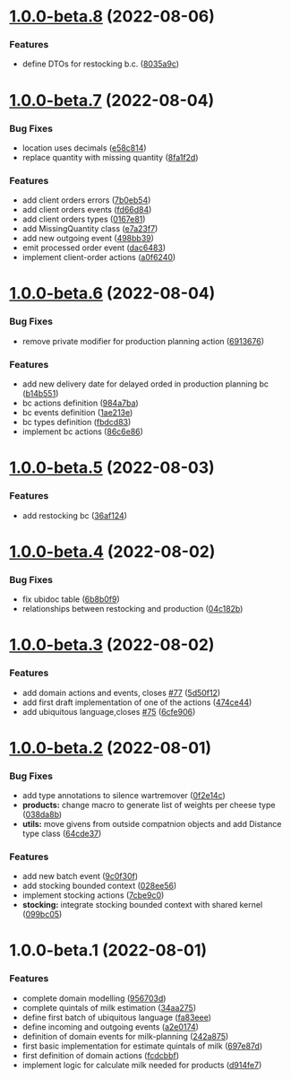 # [1.0.0-beta.8](https://github.com/atedeg/mdm/compare/v1.0.0-beta.7...v1.0.0-beta.8) (2022-08-06)


### Features

* define DTOs for restocking b.c. ([8035a9c](https://github.com/atedeg/mdm/commit/8035a9c0e4b74ad10eb5b265ea10baa9d63accbc))

# [1.0.0-beta.7](https://github.com/atedeg/mdm/compare/v1.0.0-beta.6...v1.0.0-beta.7) (2022-08-04)


### Bug Fixes

* location uses decimals ([e58c814](https://github.com/atedeg/mdm/commit/e58c81436ce1bca5ab75a377262c3e59afa95737))
* replace quantity with missing quantity ([8fa1f2d](https://github.com/atedeg/mdm/commit/8fa1f2d10f3c140eb0f98234793708073fb24a7b))


### Features

* add client orders errors ([7b0eb54](https://github.com/atedeg/mdm/commit/7b0eb5464032dd5f91f43ee7d5a1bc8c2f3b6f69))
* add client orders events ([fd66d84](https://github.com/atedeg/mdm/commit/fd66d8422201db21d56a1675a44ab25d1eef8473))
* add client orders types ([0167e81](https://github.com/atedeg/mdm/commit/0167e8139855e656517ea89422bedad5a6ef228e))
* add MissingQuantity class ([e7a23f7](https://github.com/atedeg/mdm/commit/e7a23f72e9c4babdcd89e9688fa5539cc59e8e53))
* add new outgoing event ([498bb39](https://github.com/atedeg/mdm/commit/498bb39de6160c2edf224d0eaccc57b3c9d83510))
* emit processed order event ([dac6483](https://github.com/atedeg/mdm/commit/dac64834f8bae9b8271f935b70f61ca5a46cb2ff))
* implement client-order actions ([a0f6240](https://github.com/atedeg/mdm/commit/a0f624037198bbff0fd3102936122e6165aba943))

# [1.0.0-beta.6](https://github.com/atedeg/mdm/compare/v1.0.0-beta.5...v1.0.0-beta.6) (2022-08-04)


### Bug Fixes

* remove private modifier for production planning action ([6913676](https://github.com/atedeg/mdm/commit/69136763fcd2ab8001994a5fdebf08d58706c553))


### Features

* add new delivery date for delayed orded in production planning bc ([b14b551](https://github.com/atedeg/mdm/commit/b14b551de76f7a01f27da18161f3cd7eee728691))
* bc actions definition ([984a7ba](https://github.com/atedeg/mdm/commit/984a7ba6e6813d73e7285e4d6c4af9e756e645b2))
* bc events definition ([1ae213e](https://github.com/atedeg/mdm/commit/1ae213e4af772da429d072941a7844c7838a0a12))
* bc types definition ([fbdcd83](https://github.com/atedeg/mdm/commit/fbdcd837a169d53e414810b74003d6672d0118b4))
* implement bc actions ([86c6e86](https://github.com/atedeg/mdm/commit/86c6e869432d3def47e7ff6f0a3bbbb63e4c3f5f))

# [1.0.0-beta.5](https://github.com/atedeg/mdm/compare/v1.0.0-beta.4...v1.0.0-beta.5) (2022-08-03)


### Features

* add restocking bc ([36af124](https://github.com/atedeg/mdm/commit/36af124611279107621dca88931483f72eb8ec81))

# [1.0.0-beta.4](https://github.com/atedeg/mdm/compare/v1.0.0-beta.3...v1.0.0-beta.4) (2022-08-02)


### Bug Fixes

* fix ubidoc table ([6b8b0f9](https://github.com/atedeg/mdm/commit/6b8b0f9b152f5c526163116ddb0cfc551e091e2c))
* relationships between restocking and production ([04c182b](https://github.com/atedeg/mdm/commit/04c182b7bc2461d1a5908f82ddf3fcc4150c0a74))

# [1.0.0-beta.3](https://github.com/atedeg/mdm/compare/v1.0.0-beta.2...v1.0.0-beta.3) (2022-08-02)


### Features

* add domain actions and events, closes [#77](https://github.com/atedeg/mdm/issues/77) ([5d50f12](https://github.com/atedeg/mdm/commit/5d50f1221cb6fe5348a711cba2d5d3b0edb81c66))
* add first draft implementation of one of the actions ([474ce44](https://github.com/atedeg/mdm/commit/474ce44f9d7c849307775cd233fe22bc55fc5e81))
* add ubiquitous language,closes [#75](https://github.com/atedeg/mdm/issues/75) ([6cfe906](https://github.com/atedeg/mdm/commit/6cfe906cd70361719c9c24dabc676157b2b4e976))

# [1.0.0-beta.2](https://github.com/atedeg/mdm/compare/v1.0.0-beta.1...v1.0.0-beta.2) (2022-08-01)


### Bug Fixes

* add type annotations to silence wartremover ([0f2e14c](https://github.com/atedeg/mdm/commit/0f2e14c94e479848e2f83052d48145db449a353c))
* **products:** change macro to generate list of weights per cheese type ([038da8b](https://github.com/atedeg/mdm/commit/038da8b78adf337c0bc34ad06bb224abceaed0a7))
* **utils:** move givens from outside compatnion objects and add Distance type class ([64cde37](https://github.com/atedeg/mdm/commit/64cde377efc26a844ce93899390df5939f0ec9f6))


### Features

* add new batch event ([9c0f30f](https://github.com/atedeg/mdm/commit/9c0f30fed2e8192ce96b1aa86f082c5cdf0c6dfa))
* add stocking bounded context ([028ee56](https://github.com/atedeg/mdm/commit/028ee56eff798fa7a6f63eabdb19e77c7ace4b79))
* implement stocking actions ([7cbe9c0](https://github.com/atedeg/mdm/commit/7cbe9c0fa2a6dc7b2ecdfbba9a32d16bdcb17695))
* **stocking:** integrate stocking bounded context with shared kernel ([099bc05](https://github.com/atedeg/mdm/commit/099bc05fd440dc3c582e1ed849076b57c6ca70a9))

# 1.0.0-beta.1 (2022-08-01)


### Features

* complete domain modelling ([956703d](https://github.com/atedeg/mdm/commit/956703d9a4144d5e95dec5264ef4e179f0ee4626))
* complete quintals of milk estimation ([34aa275](https://github.com/atedeg/mdm/commit/34aa275fb14bba2a3264679d4f7b72f67e592fbb))
* define first batch of ubiquitous language ([fa83eee](https://github.com/atedeg/mdm/commit/fa83eeeec89b037a7b3c20ef0e71828bd2039140))
* define incoming and outgoing events ([a2e0174](https://github.com/atedeg/mdm/commit/a2e01748f7a94c7d2117a44e10c7ca048f3690bb))
* definition of domain events for milk-planning ([242a875](https://github.com/atedeg/mdm/commit/242a875a1684d22ace87ba51d04b4a5b1589c790))
* first basic implementation for estimate quintals of milk ([697e87d](https://github.com/atedeg/mdm/commit/697e87df07da321d200e29d499396b362743f9cf))
* first definition of domain actions ([fcdcbbf](https://github.com/atedeg/mdm/commit/fcdcbbf16818d8103e595fd9f44476f77e2fa0be))
* implement logic for calculate milk needed for products ([d914fe7](https://github.com/atedeg/mdm/commit/d914fe7bafa9211be938c4bd61d064bf8f9774e0))
